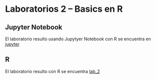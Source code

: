 # Laboratorios 2 – Basics en R

## Jupyter Notebook
El laboratorio resulto usando Jupytyer Notebook con R se encuentra en [jupyter](lab2.ipynb)

## R
El laboratorio resulto con R se encuentra [lab_2](lab2.r)